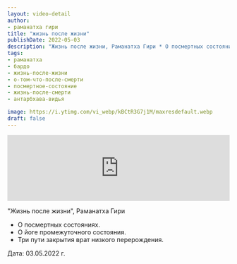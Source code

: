 ```yaml
---
layout: video-detail
author:
- раманатха гири
title: "жизнь после жизни"
publishDate: 2022-05-03
description: "Жизнь после жизни, Раманатха Гири * О посмертных состояниях. * О йоге промежуточного состояния. * Три пути закрытия врат низкого перерождения.   Дата  03.05.2022 г."
tags: 
- раманатха
- бардо
- жизнь-после-жизни
- о-том-что-после-смерти
- посмертное-состояние
- жизнь-после-смерти
- антарбхава-видья

image: https://i.ytimg.com/vi_webp/kBCtR3G7j1M/maxresdefault.webp
draft: false
---
```


<iframe width="100%" src="https://www.youtube.com/embed/kBCtR3G7j1M" frameborder="0" allowfullscreen=""></iframe> 

 "Жизнь после жизни", Раманатха Гири

* О посмертных состояниях.
* О йоге промежуточного состояния.
* Три пути закрытия врат низкого перерождения.

  
 Дата: 03.05.2022 г.

  

 